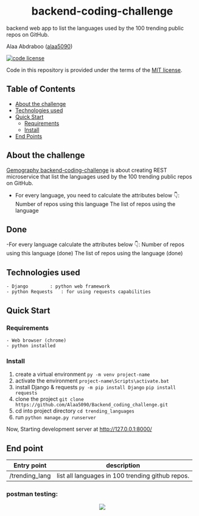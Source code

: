 <h1  align="center">backend-coding-challenge</h1>
backend web app to list the languages used by the 100 trending public repos on GitHub.




Alaa Abdraboo ([alaa5090](https://github.com/Alaa5090))

[![code license](https://img.shields.io/badge/code%20license-MIT-blue.svg?longCache=true&style=for-the-badge)](https://choosealicense.com/licenses/mit/)

Code in this repository is provided under the terms of the [MIT license](https://choosealicense.com/licenses/mit/).

## Table of Contents <!-- omit in toc -->

- [About the challenge](#about-the-challenge)
- [Technologies used](Technologies-used)
- [Quick Start](#Quick-Start)
  - [Requirements](#requirements)
  - [Install](#Install)
- [End Points](#Entry-points)


## About the challenge

[Gemography backend-coding-challenge](https://github.com/gemography/backend-coding-challenge/blob/master/README.md) is about creating REST microservice that list the languages used by the 100 trending public repos on GitHub.
- For every language, you need to calculate the attributes below 👇:
    Number of repos using this language
    The list of repos using the language



## Done
-For every language calculate the attributes below 👇:
    Number of repos using this language  (done)
    The list of repos using the language (done)

## Technologies used

	- Django		: python web framework
	- python Requests 	: for using requests capabilities
	

## Quick Start

### Requirements
	- Web browser (chrome)
    - python installed
### Install
1. create a virtual environment
    `py -m venv project-name`
2. activate the environment
    `project-name\Scripts\activate.bat`
3. install Django & requests
    `py -m pip install Django`
    `pip install requests`
4. clone the project
	`git clone https://github.com/Alaa5090/Backend_coding_challenge.git`
5. cd into project directory
	`cd trending_languages`
6. run 
    `python manage.py runserver`

Now, Starting development server at http://127.0.0.1:8000/

## End point
| Entry point   | description|
|-------------  |-----------|
|/trending_lang | list all languages in 100 trending github repos.

### postman testing:

<p align="center"> <img src="./trending_laguages.PNG"> </p>
